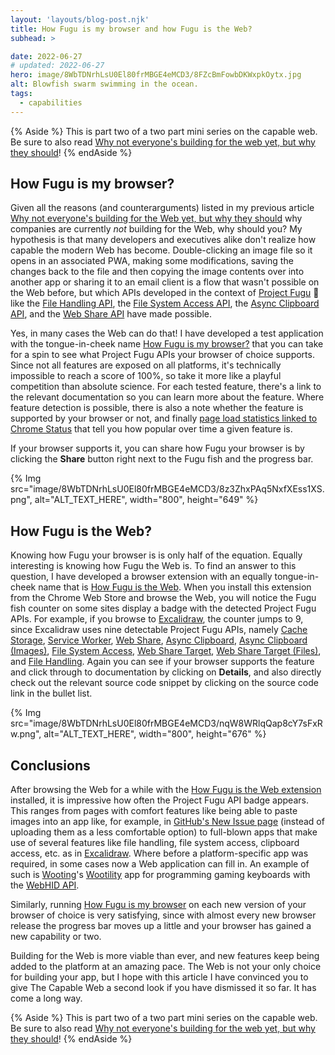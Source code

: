 ```yaml
---
layout: 'layouts/blog-post.njk'
title: How Fugu is my browser and how Fugu is the Web?
subhead: >

date: 2022-06-27
# updated: 2022-06-27
hero: image/8WbTDNrhLsU0El80frMBGE4eMCD3/8FZcBmFowbDKWxpkOytx.jpg
alt: Blowfish swarm swimming in the ocean.
tags:
  - capabilities
---
```


{% Aside %}
This is part two of a two part mini series on the capable web.
Be sure to also read [Why not everyone's building for the web yet, but why they should](/building-for-the-web/)!
{% endAside %}

## How Fugu is my browser?

Given all the reasons (and counterarguments) listed in my previous article
[Why not everyone's building for the Web yet, but why they should](/blog/building-for-the-web/)
why companies are currently _not_ building for the
Web, why should you? My hypothesis is that many developers and executives alike don't realize how
capable the modern Web has become. Double-clicking an image file so it opens in an associated PWA,
making some modifications, saving the changes back to the file and then copying the image contents
over into another app or sharing it to an email client is a flow that wasn't possible on the Web
before, but which APIs developed in the context of
[Project Fugu](/blog/fugu-status/) 🐡 like the
[File Handling API](https://web.dev/file-handling/), the
[File System Access API](https://web.dev/file-system-access/), the
[Async Clipboard API](https://web.dev/async-clipboard/), and the
[Web Share API](https://web.dev/web-share/) have made possible.

Yes, in many cases the Web can do that! I have developed a test application with the tongue-in-cheek
name [How Fugu is my browser?](https://howfuguismybrowser.dev/) that you can take for a spin to see
what Project Fugu APIs your browser of choice supports. Since not all features are exposed on all
platforms, it's technically impossible to reach a score of 100%, so take it more like a playful
competition than absolute science. For each tested feature, there's a link to the relevant
documentation so you can learn more about the feature. Where feature detection is possible, there is
also a note whether the feature is supported by your browser or not, and finally
[page load statistics linked to Chrome Status](https://chromestatus.com/metrics/feature/timeline/popularity)
that tell you how popular over time a given feature is.

If your browser supports it, you can share how Fugu your browser is by clicking the **Share** button
right next to the Fugu fish and the progress bar.

{% Img src="image/8WbTDNrhLsU0El80frMBGE4eMCD3/8z3ZhxPAq5NxfXEss1XS.png", alt="ALT_TEXT_HERE", width="800", height="649" %}

## How Fugu is the Web?

Knowing how Fugu your browser is is only half of the equation. Equally interesting is knowing how
Fugu the Web is. To find an answer to this question, I have developed a browser extension with an
equally tongue-in-cheek name that is
[How Fugu is the Web](https://chrome.google.com/webstore/detail/how-fugu-is-the-web/apcghpabklkjjgpfoplnglnjghonjhdl).
When you install this extension from the Chrome Web Store and browse the Web, you will notice the
Fugu fish counter on some sites display a badge with the detected Project Fugu APIs. For example, if
you browse to [Excalidraw](https://excalidraw.com/), the counter jumps to 9, since Excalidraw uses
nine detectable Project Fugu APIs, namely
[Cache Storage](https://developer.mozilla.org/docs/Web/API/CacheStorage),
[Service Worker](https://developer.mozilla.org/docs/Web/API/Service_Worker_API),
[Web Share](https://web.dev/web-share/), [Async Clipboard](https://web.dev/async-clipboard/),
[Async Clipboard (Images)](https://web.dev/async-clipboard/),
[File System Access](https://web.dev/file-system-access/),
[Web Share Target](https://web.dev/web-share-target/),
[Web Share Target (Files)](https://web.dev/web-share-target/), and
[File Handling](https://web.dev/file-handling/). Again you can see if your browser supports the
feature and click through to documentation by clicking on **Details**, and also directly check out
the relevant source code snippet by clicking on the source code link in the bullet list.

{% Img src="image/8WbTDNrhLsU0El80frMBGE4eMCD3/nqW8WRlqQap8cY7sFxRw.png", alt="ALT_TEXT_HERE", width="800", height="676" %}

## Conclusions

After browsing the Web for a while with the
[How Fugu is the Web extension](https://chrome.google.com/webstore/detail/how-fugu-is-the-web/apcghpabklkjjgpfoplnglnjghonjhdl)
installed, it is impressive how often the Project Fugu API badge appears. This ranges from pages
with comfort features like being able to paste images into an app like, for example, in
[GitHub's New Issue page](https://docs.github.com/en/issues/tracking-your-work-with-issues/creating-an-issue)
(instead of uploading them as a less comfortable option) to full-blown apps that make use of several
features like file handling, file system access, clipboard access, etc. as in
[Excalidraw](https://excalidraw.com/). Where before a platform-specific app was required, in some
cases now a Web application can fill in. An example of such is [Wooting](https://wooting.io/)'s
[Wootility](https://wootility.io/) app for programming gaming keyboards with the
[WebHID API](https://web.dev/hid/).

Similarly, running [How Fugu is my browser](https://howfuguismybrowser.dev/) on each new version of
your browser of choice is very satisfying, since with almost every new browser release the progress
bar moves up a little and your browser has gained a new capability or two.

Building for the Web is more viable than ever, and new features keep being added to the platform at
an amazing pace. The Web is not your only choice for building your app, but I hope with this article
I have convinced you to give The Capable Web a second look if you have dismissed it so far. It has
come a long way.

{% Aside %}
This is part two of a two part mini series on the capable web.
Be sure to also read [Why not everyone's building for the web yet, but why they should](/blog/building-for-the-web/)!
{% endAside %}
